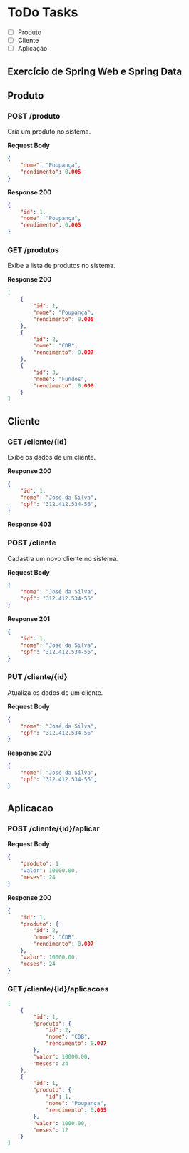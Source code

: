 # ToDo Tasks
- [ ] Produto
- [ ] Cliente
- [ ] Aplicação

## Exercício de Spring Web e Spring Data

## Produto

### POST /produto
Cria um produto no sistema.

**Request Body**
```json
{
    "nome": "Poupança",
    "rendimento": 0.005
}
```

**Response 200**
```json
{
    "id": 1,
    "nome": "Poupança",
    "rendimento": 0.005
}
```

### GET /produtos
Exibe a lista de produtos no sistema.

**Response 200**
```json
[
    {
        "id": 1,
        "nome": "Poupança",
        "rendimento": 0.005
    },
    {
        "id": 2,
        "nome": "CDB",
        "rendimento": 0.007
    },
    {
        "id": 3,
        "nome": "Fundos",
        "rendimento": 0.008
    }
]
```

## Cliente

### GET /cliente/{id}
Exibe os dados de um cliente.

**Response 200**
```json
{
    "id": 1,
    "nome": "José da Silva",
    "cpf": "312.412.534-56",
}
```

**Response 403**

### POST /cliente
Cadastra um novo cliente no sistema.

**Request Body**
```json
{
    "nome": "José da Silva",
    "cpf": "312.412.534-56"
}
```

**Response 201**
```json
{
    "id": 1,
    "nome": "José da Silva",
    "cpf": "312.412.534-56",
}
```

### PUT /cliente/{id}
Atualiza os dados de um cliente. 

**Request Body**
```json
{
    "nome": "José da Silva",
    "cpf": "312.412.534-56"
}
```
**Response 200**
```json
{
    "nome": "José da Silva",
    "cpf": "312.412.534-56",
}
```


## Aplicacao

### POST /cliente/{id}/aplicar

**Request Body**
```json
{
    "produto": 1
    "valor": 10000.00,
    "meses": 24
}
```
**Response 200**
```json
{
    "id": 1,
    "produto": {
        "id": 2,
        "nome": "CDB",
        "rendimento": 0.007
    },
    "valor": 10000.00,
    "meses": 24
}
```

### GET /cliente/{id}/aplicacoes
```json
[
    {
        "id": 1,
        "produto": {
            "id": 2,
            "nome": "CDB",
            "rendimento": 0.007
        },
        "valor": 10000.00,
        "meses": 24
    },
    {
        "id": 1,
        "produto": {
            "id": 1,
            "nome": "Poupança",
            "rendimento": 0.005
        },
        "valor": 1000.00,
        "meses": 12
    }
]
```

